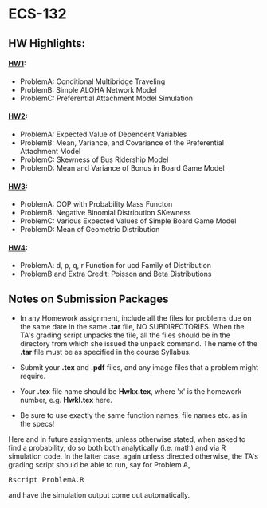 # ECS-132

## HW Highlights:
#### [HW1](https://github.com/KangboLu/ECS-132/tree/master/HW1):
* ProblemA: Conditional Multibridge Traveling
* ProblemB: Simple ALOHA Network Model
* ProblemC: Preferential Attachment Model Simulation
#### [HW2](https://github.com/KangboLu/ECS-132/tree/master/HW2):
* ProblemA: Expected Value of Dependent Variables
* ProblemB: Mean, Variance, and Covariance of the Preferential Attachment Model
* ProblemC: Skewness of Bus Ridership Model
* ProblemD: Mean and Variance of Bonus in Board Game Model
#### [HW3](https://github.com/KangboLu/ECS-132/tree/master/HW3):
* ProblemA: OOP with Probability Mass Functon
* ProblemB: Negative Binomial Distribution SKewness
* ProblemC: Various Expected Values of Simple Board Game Model
* ProblemD: Mean of Geometric Distribution
#### [HW4](https://github.com/KangboLu/ECS-132/tree/master/HW4):
* ProblemA: d, p, q, r Function for ucd Family of Distribution
* ProblemB and Extra Credit: Poisson and Beta Distributions

## Notes on Submission Packages

*   In any Homework assignment, include all the files for problems due on the same date in the same **.tar** file, NO SUBDIRECTORIES. When the TA's grading script unpacks the file, all the files should be in the directory from which she issued the unpack command. The name of the **.tar** file must be as specified in the course Syllabus.

*   Submit your **.tex** and **.pdf** files, and any image files that a problem might require.

*   Your **.tex** file name should be **Hwkx.tex**, where 'x' is the homework number, e.g. **HwkI.tex** here.

*   Be sure to use exactly the same function names, file names etc. as in the specs!

Here and in future assignments, unless otherwise stated, when asked to find a probability, do so both both analytically (i.e. math) and via R simulation code. In the latter case, again unless directed otherwise, the TA's grading script should be able to run, say for Problem A,

<pre>Rscript ProblemA.R
</pre>

and have the simulation output come out automatically.
